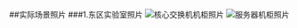 ##实际场景照片
###1.东区实验室照片
![核心交换机机柜照片](http://olku5lxl3.bkt.clouddn.com/WP_20150901_12_04_54_Pro.jpg)
![服务器机柜照片](http://olku5lxl3.bkt.clouddn.com/WP_20151225_11_47_19_Pro.jpg)